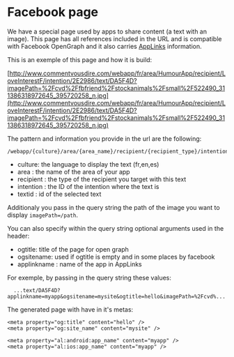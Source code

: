 # Facebook page

We have a special page used by apps to share content (a text with an image). This page has all references included in the URL and is 
compatible with Facebook OpenGraph and it also carries [AppLinks](http://applinks.org/documentation/#applinknavigationprotocol) information. 

This is an exemple of this page and how it is build:

[http://www.commentvousdire.com/webapp/fr/area/HumourApp/recipient/LoveInterestF/intention/2E2986/text/DA5F4D?imagePath=%2Fcvd%2Ffbfriend%2Fstockanimals%2Fsmall%2F522490_311386318972645_395720258_n.jpg](http://www.commentvousdire.com/webapp/fr/area/HumourApp/recipient/LoveInterestF/intention/2E2986/text/DA5F4D?imagePath=%2Fcvd%2Ffbfriend%2Fstockanimals%2Fsmall%2F522490_311386318972645_395720258_n.jpg)

The pattern and information you provide in the url are the following:

    /webapp/{culture}/area/{area_name}/recipient/{recipient_type}/intention/{intention_id}/text/{text_id}
    
* culture: the language to display the text (fr,en,es)
* area : the name of the area of your app
* recipient : the type of the recipient you target with this text
* intention : the ID of the intention where the text is
* textid : id of the selected text

Additionaly you pass in the query string the path of the image you want to display `imagePath=/path`.

You can also specify within the query string optional arguments used in the header:

* ogtitle: title of the page for open graph
* ogsitename: used if ogtitle is empty and in some places by facebook
* applinkname : name of the app in AppLinks

For exemple, by passing in the query string these values:

      ...text/DA5F4D?applinkname=myapp&ogsitename=mysite&ogtitle=hello&imagePath=%2Fcvd%...
      
The generated page with have in it's metas:

    <meta property="og:title" content="hello" />
    <meta property="og:site_name" content="mysite" />

    <meta property="al:android:app_name" content="myapp" />
    <meta property="al:ios:app_name" content="myapp" />




